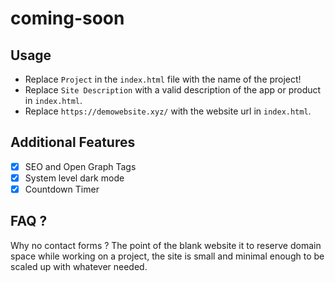 # coming-soon 

## Usage 
- Replace `Project` in the `index.html` file with the name of the project! 
- Replace `Site Description` with a valid description of the app or product in `index.html`. 
- Replace `https://demowebsite.xyz/` with the website url in `index.html`. 

## Additional Features
- [x]  SEO and Open Graph Tags
- [x]  System level dark mode
- [x]  Countdown Timer

## FAQ ?
Why no contact forms ? 
The point of the blank website it to reserve domain space while working on a project, the site is small and minimal enough to be scaled up with whatever needed.





